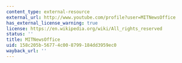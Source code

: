```yaml
---
content_type: external-resource
external_url: http://www.youtube.com/profile?user=MITNewsOffice
has_external_license_warning: true
license: https://en.wikipedia.org/wiki/All_rights_reserved
status: ''
title: MITNewsOffice
uid: 158c205b-5677-4c00-8799-184dd3959ec0
wayback_url: ''
---
```

